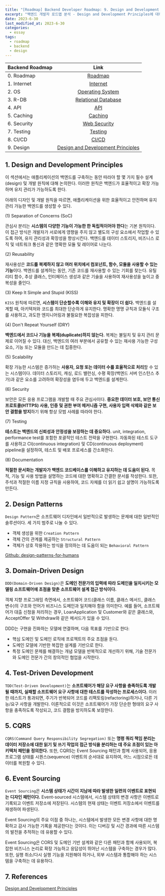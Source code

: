 ```yaml
---
title: "[Roadmap] Backend Developer Roadmap: 9. Design and Development Principles"
excerpt: "백엔드 개발자 로드맵 분석 - Design and Development Principles에 대하여"
date: 2023-6-30
last_modified_at: 2023-6-30
categories:
  - essay
tags:
  - roadmap
  - backend
  - design
---
```


|Backend Roadmap|Link|
|:---|:---:|
|0. Roadmap|[Roadmap](https://roadmap.sh/backend)|
|1. Internet|[Internet](https://burningfalls.github.io/essay/backend-roadmap-internet/)|
|2. OS|[Operating System](https://burningfalls.github.io/essay/backend-roadmap-os/)|
|3. R-DB|[Relational Database](https://burningfalls.github.io/essay/backend-roadmap-relational-database/)|
|4. API|[API](https://burningfalls.github.io/essay/backend-roadmap-api/)|
|5. Caching|[Caching](https://burningfalls.github.io/essay/backend-roadmap-caching/)|
|6. Security|[Web Security](https://burningfalls.github.io/essay/backend-roadmap-caching/)|
|7. Testing|[Testing](https://burningfalls.github.io/essay/backend-roadmap-testing/)|
|8. CI/CD|[CI/CD](https://burningfalls.github.io/essay/backend-roadmap-ci-cd/)|
|9. Design|[Design and Development Principles](https://burningfalls.github.io/essay/backend-roadmap-design/)|

## 1. Design and Development Principles

이 섹션에서는 애플리케이션의 백엔드를 구축하는 동안 따라야 할 몇 가지 필수 설계(design) 및 개발 원칙에 대해 논의한다. 이러한 원칙은 백엔드가 효율적이고 확장 가능하며 유지 관리가 가능하도록 한다.

아래의 디자인 및 개발 원칙을 따르면, 애플리케이션을 위한 효율적이고 안전하며 유지 관리 가능한 백엔드를 생성할 수 있다.

(1) Separation of Concerns (SoC)

관심사 분리는 **시스템의 다양한 기능이 가능한 한 독립적이어야 한다**는 기본 원칙이다. 이 접근 방식은 개발자가 서로에게 영향을 주지 않고 별도의 구성 요소에서 작업할 수 있도록 하여, 유지 관리성과 확장성을 향상시킨다. 백엔드를 데이터 스토리지, 비즈니스 로직 및 네트워크 통신과 같은 명확한 모듈 및 레이어로 나눈다.

(2) Reusability

재사용성은 **코드를 복제하지 않고 여러 위치에서 컴포넌트, 함수, 모듈을 사용할 수 있는 기능**이다. 백엔드를 설계하는 동안, 기존 코드를 재사용할 수 있는 기회를 찾는다. 유틸리티 함수, 추상 클래스, 인터페이스 생성과 같은 기술을 사용하여 재사용성을 높이고 중복성을 줄인다.

(3) Keep It Simple and Stupid (KISS)

`KISS` 원칙에 따르면, **시스템이 단순할수록 이해와 유지 및 확장이 더 쉽다.** 백엔드를 설계할 때, 아키텍처와 코드를 최대한 단순하게 유지한다. 명확한 명명 규칙과 모듈식 구조를 사용하고, 과도한 엔지니어링과 불필요한 복잡성을 피한다.

(4) Don't Repeat Yourself (DRY)

**백엔드에서 코드나 기능을 복제(duplicate)하지 않는다.** 복제는 불일치 및 유지 관리 문제로 이어질 수 있다. 대신, 백엔드의 여러 부분에서 공유할 수 있는 재사용 가능한 구성 요소, 기능 또는 모듈을 만드는 데 집중한다.

(5) Scalability

확장 가능한 시스템은 증가하는 **사용자, 요청 또는 데이터 수를 효율적으로 처리**할 수 있는 시스템이다. 데이터 스토리지, 캐싱, 로드 밸런싱, 수평 확장(백엔드 서버 인스턴스 추가)과 같은 요소를 고려하여 확장성을 염두에 두고 백엔드를 설계한다.

(6) Security

보안은 모든 응용 프로그램을 개발할 때 주요 관심사이다. **중요한 데이터 보호, 보안 통신 프로토콜(HTTPS) 사용, 인증 및 권한 부여 메커니즘 구현, 사용자 입력 삭제와 같은 보안 결함을 방지**하기 위해 항상 모범 사례를 따라야 한다.

(7) Testing

**테스트는 백엔드의 신뢰성과 안정성을 보장하는 데 중요하다.** unit, integration, performance test를 포함한 포괄적인 테스트 전략을 구현한다. 자동화된 테스트 도구를 사용하고 CI(continuous integration) 및 CD(continuous deployment) pipeline을 설정하여, 테스트 및 배포 프로세스를 간소화한다.

(8) Documentation

**적절한 문서화는 개발자가 백엔드 코드베이스를 이해하고 유지하는 데 도움이 된다.** 목적, 기능 및 사용 방법을 설명하는 코드에 대한 명확하고 간결한 문서를 작성한다. 또한, 주석과 적절한 이름 지정 규칙을 사용하여, 코드 자체를 더 읽기 쉽고 설명이 가능하도록 만든다.

## 2. Design Patterns

`Design Pattern`은 소프트웨어 디자인에서 일반적으로 발생하는 문제에 대한 일반적인 솔루션이다. 세 가지 범주로 나눌 수 있다.

* 객체 생성을 위한 `Creation Pattern`
* 객체 간의 관계를 제공하는 `Structural Pattern`
* 객체가 상호 작용하는 방식을 정의하는 데 도움이 되는 `Behavioral Pattern`

[Github: design-patterns-for-humans](https://github.com/kamranahmedse/design-patterns-for-humans#creational-design-patterns)

## 3. Domain-Driven Design

`DDD(Domain-Driven Design)`은 **도메인 전문가의 입력에 따라 도메인을 일치시키는 모델링 소프트웨어에 초점을 맞춘 소프트웨어 설계 접근 방식이다.**

객체 지향 프로그래밍 측면에서, 소프트웨어 코드(클래스 이름, 클래스 메서드, 클래스 변수)의 구조와 언어가 비즈니스 도메인과 일치해야 함을 의미한다. 예를 들어, 소프트웨어가 대출 신청을 처리하는 경우, LoanApplication 및 Customer와 같은 클래스와, AcceptOffer 및 Withdraw와 같은 메서드가 있을 수 있다.

DDD는 구현을 진화하는 모델에 연결하며, 다음 목표를 기반으로 한다:

* 핵심 도메인 및 도메인 로직에 프로젝트의 주요 초점을 둔다.
* 도메인 모델에 기반한 복잡한 설계를 기반으로 한다.
* 특정 도메인 문제를 해결하는 개념 모델을 반복적으로 개선하기 위해, 기술 전문가와 도메인 전문가 간의 창의적인 협업을 시작한다.

## 4. Test-Driven Development

`TDD(Test-Driven Development)`는 **소프트웨어가 해당 요구 사항을 충족하도록 개발될 때까지, 실패할 소프트웨어 요구 사항에 대한 테스트를 작성하는 프로세스이다.** 이러한 테스트가 통과되면, 주기가 반복되어 코드를 리팩토링(refactoring)하거나, 다른 기능/요구 사항을 개발한다. 이론적으로 이것은 소프트웨어가 가장 단순한 형태의 요구 사항을 충족하도록 작성되고, 코드 결함을 방지하도록 보장한다.

## 5. CQRS

`CQRS(Command Query Responsibility Segregation)` 또는 **명령 쿼리 책임 분리는 데이터 저장소에 대한 읽기 및 쓰기 작업의 접근 방식을 분리하는 데 주요 초점이 있는 아키텍처 패턴을 정의한다.** 또한, CQRS는 Event Sourcing 패턴과 함께 사용되어, 응용 프로그램 상태를 시퀀스(sequence) 이벤트의 순서대로 유지하여, 어느 시점으로든 데이터를 복원할 수 있다.

## 6. Event Sourcing

`Event Sourcing`은 **시스템 상태가 시간이 지남에 따라 발생한 일련의 이벤트로 표현되는 디자인 패턴이다.** Event-sourced 시스템에서, 시스템 상태의 변경 사항은 이벤트로 기록되고 이벤트 저장소에 저장된다. 시스템의 현재 상태는 이벤트 저장소에서 이벤트를 재생하여 파생된다.

Event Sourcing의 주요 이점 중 하나는, 시스템에서 발생한 모든 변경 사항에 대한 명확하고 감사 가능한 기록을 제공한다는 것이다. 이는 디버깅 및 시간 경과에 따른 시스템의 발전을 추적하는 데 유용할 수 있다.

Event Sourcing은 CORS 및 도메인 기반 설계와 같은 다른 패턴과 함께 사용되어, 복잡한 비즈니스 논리로 확장 가능하고 응답성이 뛰어난 시스템을 구축하는 경우가 많다. 또한, 실행 취소/다시 실행 기능을 지원해야 하거나, 외부 시스템과 통합해야 하는 시스템을 구축하는 데 유용하다.

## 7. References

[Design and Development Principles](https://roadmap.sh/backend)